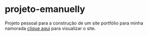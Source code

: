 # projeto-emanuelly
 Projeto pessoal para a construção de um site portfólio para minha namorada
 <a href="https://viniciusarisp.github.io/projeto-emanuelly/index.html" target="_blank" rel="self">clique aqui</a> para visualizar o site.